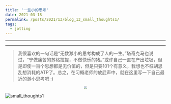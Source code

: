 ```yaml
---
title: '一些小的思考'
date: 2021-03-18
permalink: /posts/2021/13/blog_13_small_thoughts1/
tags:
  - jotting
---
```


---

---



> 我很喜欢的一句话是“无数渺小的思考构成了人的一生。”塔奇克马也说过，“宁做痛苦的苏格拉提，不做快乐的猪。”或许自己一直在产出垃圾，但是即使一百个思想都是无价值的，但是只要101个有意义，我想也不枉胡思乱想消耗的ATP了。总之，在习概老师的放屁声中，就在这里写一下自己最近的渺小思考吧 :)



<p><center><img src="http://qiuyoungwang.github.io/images/small_thoughts1.jpg" style="zoom: 50%;" /></center></p>

![small_thoughts1](N:\github_local\QiuyoungWang.github.io\images\small_thoughts1.jpg)
